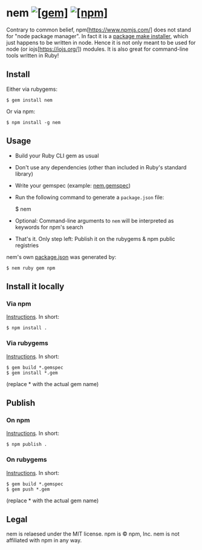 # nem [![[gem]](https://badge.fury.io/rb/nem.svg)](https://badge.fury.io/rb/nem) [![[npm]](https://img.shields.io/npm/v/nem.svg)](https://www.npmjs.com/package/nem)

Contrary to common belief, npm[https://www.npmjs.com/] does not stand for "node package manager". In fact it is a [package make installer](https://docs.npmjs.com/misc/faq#if-npm-is-an-acronym-why-is-it-never-capitalized), which just happens to be written in node. Hence it is not only meant to be used for node (or iojs[https://iojs.org/]) modules. It is also great for command-line tools written in Ruby!

## Install

Either via rubygems:

    $ gem install nem

Or via npm:

    $ npm install -g nem

## Usage

* Build your Ruby CLI gem as usual
* Don't use any dependencies (other than included in Ruby's standard library)
* Write your gemspec (example: [nem.gemspec](https://github.com/janlelis/nem/blob/master/nem.gemspec))
* Run the following command to generate a `package.json` file:

    $ nem

* Optional: Command-line arguments to `nem` will be interpreted as keywords for npm's search
* That's it. Only step left: Publish it on the rubygems & npm public registries

nem's own [package.json](https://github.com/janlelis/nem/blob/master/package.json) was generated by:

    $ nem ruby gem npm

## Install it locally
### Via npm

[Instructions](https://docs.npmjs.com/cli/install). In short:

    $ npm install .

### Via rubygems

[Instructions](http://guides.rubygems.org/make-your-own-gem/). In short:

    $ gem build *.gemspec
    $ gem install *.gem

(replace * with the actual gem name)

## Publish
### On npm

[Instructions](https://docs.npmjs.com/cli/publish). In short:

    $ npm publish .

### On rubygems

[Instructions](http://guides.rubygems.org/publishing/#publishing-to-rubygemsorg). In short:

    $ gem build *.gemspec
    $ gem push *.gem

(replace * with the actual gem name)

## Legal

nem is relaesed under the MIT license. npm is © npm, Inc. nem is not affiliated with npm in any way.
